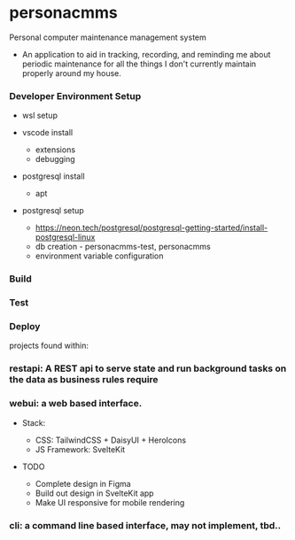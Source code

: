 # personacmms
Personal computer maintenance management system
* An application to aid in tracking, recording, and reminding me about periodic maintenance for all the things I don't currently maintain properly around my house.

### Developer Environment Setup

- wsl setup

- vscode install
    - extensions
    - debugging
- postgresql install
    - apt
- postgresql setup
    - https://neon.tech/postgresql/postgresql-getting-started/install-postgresql-linux
    - db creation - personacmms-test, personacmms
    - environment variable configuration


### Build


### Test


### Deploy

projects found within: 
### restapi: A REST api to serve state and run background tasks on the data as business rules require


### webui: a web based interface.
* Stack: 
    * CSS: TailwindCSS + DaisyUI + HeroIcons
    * JS Framework: SvelteKit

* TODO
    * Complete design in Figma
    * Build out design in SvelteKit app
    * Make UI responsive for mobile rendering

### cli: a command line based interface, may not implement, tbd..
